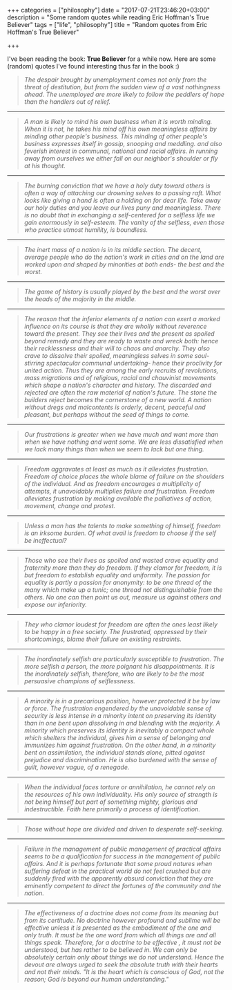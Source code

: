 +++
categories = ["philosophy"]
date = "2017-07-21T23:46:20+03:00"
description = "Some random quotes while reading Eric Hoffman's True Believer"
tags = ["life", "philosophy"]
title = "Random quotes from Eric Hoffman's True Believer"

+++

I've been reading the book: **True Believer** for a while now. Here are some (random) quotes I've found interesting thus far in the book :)

> *The despair brought by unemployment comes not only from the threat of destitution, but from the sudden view of a vast nothingness ahead. The unemployed are more likely to follow the peddlers of hope than the handlers out of relief.*

***

> *A man is likely to mind his own business when it is worth minding.
> When it is not, he takes his mind off his own meaningless affairs
> by minding other people's business.
> This minding of other people's business expresses itself in gossip,
> snooping and meddling. and also feverish interest in communal,
> national and racial affairs. In running away from ourselves we either
> fall on our neighbor's shoulder or fly at his thought.*

***

> *The burning conviction that we have a holy duty toward others is
> often a way of attaching our drowning selves to a passing raft. What
> looks like giving a hand is often a holding on for dear life. Take
> away our holy duties and you leave our lives puny and meaningless.
> There is no doubt that in exchanging a self-centered for a selfless
> life we gain enormously in self-esteem. The vanity of the selfless,
> even those who practice utmost humility, is boundless.*

***

> *The inert mass of a nation is in its middle section. The decent,
> average people who do the nation's work in cities and on the land
> are worked upon and shaped by minorities at both ends- the best
> and the worst.*

***

> *The game of history is usually played by the best and the worst
> over the heads of the majority in the middle.*

***

> *The reason that the inferior elements of a nation can exert a marked
> influence on its course is that they are wholly without reverence
> toward the present. They see their lives and the present as spoiled
> beyond remedy and they are ready to waste and wreck both: hence their
> recklessness and their will to chaos and anarchy. They also crave to
> dissolve their spoiled, meaningless selves in some soul-stirring
> spectacular communal undertaking- hence their proclivity for united
> action. Thus they are among the early recruits of revolutions, mass
> migrations and of religious, racial and chauvinist movements which
> shape a nation's character and history. The discarded and rejected
> are often the raw material of nation's future. The stone the builders
> reject becomes the cornerstone of a new world. A nation without dregs
> and malcontents is orderly, decent, peaceful and pleasant, but
> perhaps without the seed of things to come.*

***

> *Our frustrations is greater when we have much and want more than
> when we have nothing and want some. We are less dissatisfied when
> we lack many things than when we seem to lack but one thing.*

***

> *Freedom aggravates at least as much as it alleviates frustration.
> Freedom of choice places the whole blame of failure on the shoulders
> of the individual. And as freedom encourages a multiplicity of
> attempts, it unavoidably multiplies failure and frustration. Freedom
> alleviates frustration by making available the palliatives of action,
> movement, change and protest.*

***

> *Unless a man has the talents to make something of himself, freedom is
> an irksome burden. Of what avail is freedom to choose if the self be
> ineffectual?*

***

> *Those who see their lives as spoiled and wasted crave equality and
> fraternity more than they do freedom. If they clamor for freedom, it
> is but freedom to establish equality and uniformity. The passion for
> equality is partly a passion for anonymity: to be one thread of the
> many which make up a tunic; one thread not distinguishable from the
> others. No one can then point us out, measure us against others and
> expose our inferiority.*

***

> *They who clamor loudest for freedom are often the ones least likely
> to be happy in a free society. The frustrated, oppressed by their
> shortcomings, blame their failure on existing restraints.*

***

> *The inordinately selfish are particularly susceptible to frustration.
> The more selfish a person, the more poignant his disappointments. It
> is the inordinately selfish, therefore, who are likely to be the most
> persuasive champions of selflessness.*

***

> *A minority is in a precarious position, however protected it be by law
> or force. The frustration engendered by the unavoidable sense of security
> is less intense in a minority intent on preserving its identity than in
> one bent upon dissolving in and blending with the majority. A minority
> which preserves its identity is inevitably a compact whole which shelters
> the individual, gives him a sense of belonging and immunizes him against
> frustration. On the other hand, in a minority bent on assimilation, the
> individual stands alone, pitted against prejudice and discrimination. He
> is also burdened with the sense of guilt, however vague, of a renegade.*

***

> *When the individual faces torture or annihilation, he cannot rely on the
> resources of his own individuality. His only source of strength is not being
> himself but part of something mighty, glorious and indestructible. Faith here
> primarily a process of identification.*

***

> *Those without hope are divided and driven to desperate self-seeking.*

***

> *Failure in the management of public management of practical affairs seems to
> be a qualification for success in the management of public affairs. And it is
> perhaps fortunate that some proud natures when suffering defeat in the
> practical world do not feel crushed but are suddenly fired with the
> apparently absurd conviction that they are eminently competent to direct the
> fortunes of the community and the nation.*

***

> *The effectiveness of a doctrine does not come from its meaning but from its
> certitude. No doctrine however profound and sublime will be effective unless
> it is presented as the embodiment of the one and only truth. It must be the
> one word from which all things are and all things speak. Therefore, for a
> doctrine to be effective , it must not be understood, but has rather to be
> believed in. We can only be absolutely certain only about things we do not
> understand. Hence the devout are always urged to seek the absolute truth with
> their hearts and not their minds. "It is the heart which is conscious of God,
> not the reason; God is beyond our human understanding."*
